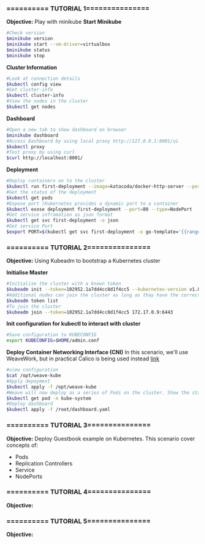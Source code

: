 ### ========== TUTORIAL 1===============
**Objective:** Play with minikube
**Start Minikube**
```sh
#Check version
$minikube version
$minikube start --vm-driver=virtualbox
$minikube status
$minikube stop
```

**Cluster Information**
```sh
#Look at connection details
$kubectl config view
#Get cluster-info
$kubectl cluster-info
#View the nodes in the cluster
$kubectl get nodes
```

**Dashboard**
```sh
#Open a new tab to show dashboard on browser
$minikube dashboard
#Access Dashboard by using local proxy http://127.0.0.1:8001/ui
$kubectl proxy
#Test proxy by using curl
$curl http://localhost:8001/
```

**Deployment**
```sh
#Deploy containers on to the cluster
$kubectl run first-deployment --image=katacoda/docker-http-server --port=80
#Get the status of the deployment
$kubectl get pods
#Expose port (Kubernetes provides a dynamic port to a container
$kubectl exose deployment first-deployment --port=80 --type=NodePort
#Get service infromation as json format
$kubectl get svc first-deployment -o json
#Get service Port
$export PORT=$(kubectl get svc first-deployment -o go-template='{{range.spec.ports}}{{if .nodePort}}{{.nodePort}}{{"\n"}}{{end}}{{end}}')
```

### ========== TUTORIAL 2===============
**Objective:** Using Kubeadm to bootstrap a Kubernetes cluster

**Initialise Master**
```sh
#Initialise the cluster with a known token
$kubeadm init --token=102952.1a7dd4cc8d1f4cc5 --kubernetes-version v1.8.0
#Additional nodes can join the cluster as long as thay have the correct token. View the token by using this command:
$kubeadm token list
#To join the cluster
$kubeadm join --token=102952.1a7dd4cc8d1f4cc5 172.17.0.9:6443
```
**Init configuration for kubectl to interact with cluster**
```sh
#Save configuration to KUBECONFIG
export KUBECONFIG=$HOME/admin.conf
```
**Deploy Container Networking Interface (CNI)**
In this scenario, we'll use WeaveWork, but in practical Calico is being used instead [link](https://kubernetes.io/docs/concepts/cluster-administration/addons/)
```sh
#view configuration
$cat /opt/weave-kube
#Apply depoyment
$kubectl apply -f /opt/weave-kube
#Weave will now deploy as a series of Pods on the cluster. Show the status:
$kubectl get pod -n kube-system
#Deploy dashboard
$kubectl apply -f /root/dashboard.yaml
```

### ========== TUTORIAL 3===============
**Objective:** Deploy Guestbook example on Kubernetes. This scenario cover concepts of:
* Pods
* Replication Controllers
* Service 
* NodePorts



### ========== TUTORIAL 4===============
**Objective:** 

### ========== TUTORIAL 5===============
**Objective:** 



















































